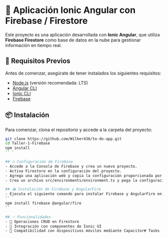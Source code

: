 # 📌 Aplicación Ionic Angular con Firebase / Firestore  

Este proyecto es una aplicación desarrollada con **Ionic Angular**, que utiliza **Firebase Firestore** como base de datos en la nube para gestionar información en tiempo real.  

## 🚀 Requisitos Previos  

Antes de comenzar, asegúrate de tener instalados los siguientes requisitos:  

- [Node.js](https://nodejs.org/) (versión recomendada: LTS)  
- [Angular CLI](https://angular.io/cli)  
- [Ionic CLI](https://ionicframework.com/docs/cli)  
- [Firebase](https://firebase.google.com/)  

## 📦 Instalación  

Para comenzar, clona el repositorio y accede a la carpeta del proyecto:  

```sh
git clone https://github.com/Wilker436/to-do-app.git
cd Taller-1-Firebase
npm install
`` `

## 🔥 Configuración de Firebase
- Accede a la Consola de Firebase y crea un nuevo proyecto.
- Activa Firestore en la configuración del proyecto.
- Agrega una aplicación web y copia la configuración proporcionada por Firebase.
- Crea un archivo src/environments/environment.ts y pega la configuración copiada.

## 📥 Instalación de Firebase y AngularFire
- Ejecuta el siguiente comando para instalar Firebase y AngularFire en tu proyecto:
``
npm install firebase @angular/fire
``

## ✨ Funcionalidades
- 📂 Operaciones CRUD en Firestore
- 🎨 Integración con componentes de Ionic UI
- 📱 Compatibilidad con dispositivos móviles mediante Capacitor# Tasks

